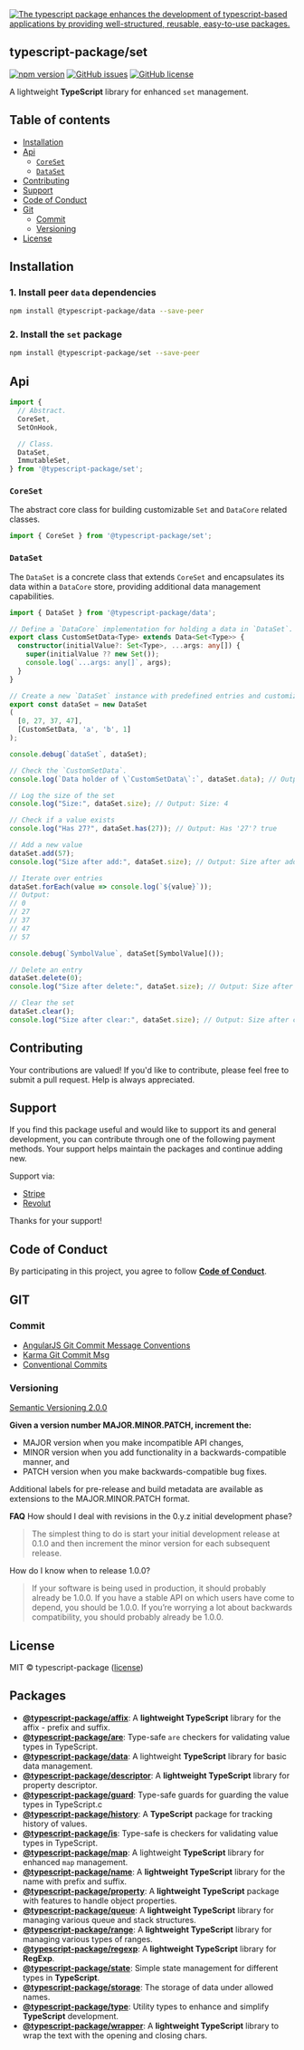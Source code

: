
<a href="https://www.typescriptlang.org/">
  <img
    src="https://avatars.githubusercontent.com/u/189666396?s=150&u=9d55b1eb4ce258974ead76bf07ccf49ef0eb0ea7&v=4"
    title="The typescript package enhances the development of typescript-based applications by providing well-structured, reusable, easy-to-use packages."
  />
</a>

## typescript-package/set

<!-- npm badge -->
[![npm version][typescript-package-npm-badge-svg]][typescript-package-npm-badge]
[![GitHub issues][typescript-package-badge-issues]][typescript-package-issues]
[![GitHub license][typescript-package-badge-license]][typescript-package-license]

A lightweight **TypeScript** library for enhanced `set` management.

## Table of contents

- [Installation](#installation)
- [Api](#api)
  - [`CoreSet`](#coreset)
  - [`DataSet`](#dataset)
- [Contributing](#contributing)
- [Support](#support)
- [Code of Conduct](#code-of-conduct)
- [Git](#git)
  - [Commit](#commit)
  - [Versioning](#versioning)
- [License](#license)

## Installation

### 1. Install peer `data` dependencies

```bash
npm install @typescript-package/data --save-peer
```

### 2. Install the `set` package

```bash
npm install @typescript-package/set --save-peer
```

## Api

```typescript
import {
  // Abstract.
  CoreSet,
  SetOnHook,

  // Class.
  DataSet,
  ImmutableSet,
} from '@typescript-package/set';
```

### `CoreSet`

The abstract core class for building customizable `Set` and `DataCore` related classes.

```typescript
import { CoreSet } from '@typescript-package/set';
```

### `DataSet`

The `DataSet` is a concrete class that extends `CoreSet` and encapsulates its data within a `DataCore` store, providing additional data management capabilities.

```typescript
import { DataSet } from '@typescript-package/data';

// Define a `DataCore` implementation for holding a data in `DataSet`.
export class CustomSetData<Type> extends Data<Set<Type>> {
  constructor(initialValue?: Set<Type>, ...args: any[]) {
    super(initialValue ?? new Set());
    console.log(`...args: any[]`, args);
  }
}

// Create a new `DataSet` instance with predefined entries and customized data holder.
export const dataSet = new DataSet
(
  [0, 27, 37, 47],
  [CustomSetData, 'a', 'b', 1]
);

console.debug(`dataSet`, dataSet);

// Check the `CustomSetData`.
console.log(`Data holder of \`CustomSetData\`:`, dataSet.data); // Output: CustomSetData {#locked: false, #value: Value}

// Log the size of the set
console.log("Size:", dataSet.size); // Output: Size: 4

// Check if a value exists
console.log("Has 27?", dataSet.has(27)); // Output: Has '27'? true

// Add a new value
dataSet.add(57);
console.log("Size after add:", dataSet.size); // Output: Size after add: 5

// Iterate over entries
dataSet.forEach(value => console.log(`${value}`));
// Output:
// 0
// 27
// 37
// 47
// 57

console.debug(`SymbolValue`, dataSet[SymbolValue]());

// Delete an entry
dataSet.delete(0);
console.log("Size after delete:", dataSet.size); // Output: Size after delete: 4

// Clear the set
dataSet.clear();
console.log("Size after clear:", dataSet.size); // Output: Size after clear: 0
```

## Contributing

Your contributions are valued! If you'd like to contribute, please feel free to submit a pull request. Help is always appreciated.

## Support

If you find this package useful and would like to support its and general development, you can contribute through one of the following payment methods. Your support helps maintain the packages and continue adding new.

Support via:

- [Stripe](https://donate.stripe.com/dR614hfDZcJE3wAcMM)
- [Revolut](https://checkout.revolut.com/pay/048b10a3-0e10-42c8-a917-e3e9cb4c8e29)

Thanks for your support!

## Code of Conduct

By participating in this project, you agree to follow **[Code of Conduct](https://www.contributor-covenant.org/version/2/1/code_of_conduct/)**.

## GIT

### Commit

- [AngularJS Git Commit Message Conventions][git-commit-angular]
- [Karma Git Commit Msg][git-commit-karma]
- [Conventional Commits][git-commit-conventional]

### Versioning

[Semantic Versioning 2.0.0][git-semver]

**Given a version number MAJOR.MINOR.PATCH, increment the:**

- MAJOR version when you make incompatible API changes,
- MINOR version when you add functionality in a backwards-compatible manner, and
- PATCH version when you make backwards-compatible bug fixes.

Additional labels for pre-release and build metadata are available as extensions to the MAJOR.MINOR.PATCH format.

**FAQ**
How should I deal with revisions in the 0.y.z initial development phase?

> The simplest thing to do is start your initial development release at 0.1.0 and then increment the minor version for each subsequent release.

How do I know when to release 1.0.0?

> If your software is being used in production, it should probably already be 1.0.0. If you have a stable API on which users have come to depend, you should be 1.0.0. If you’re worrying a lot about backwards compatibility, you should probably already be 1.0.0.

## License

MIT © typescript-package ([license][typescript-package-license])

## Packages

- **[@typescript-package/affix](https://github.com/typescript-package/affix)**: A **lightweight TypeScript** library for the affix - prefix and suffix.
- **[@typescript-package/are](https://github.com/typescript-package/are)**: Type-safe `are` checkers for validating value types in TypeScript.
- **[@typescript-package/data](https://github.com/typescript-package/data)**: A lightweight **TypeScript** library for basic data management.
- **[@typescript-package/descriptor](https://github.com/typescript-package/descriptor)**: A **lightweight TypeScript** library for property descriptor.
- **[@typescript-package/guard](https://github.com/typescript-package/guard)**: Type-safe guards for guarding the value types in TypeScript.c
- **[@typescript-package/history](https://github.com/typescript-package/history)**: A **TypeScript** package for tracking history of values.
- **[@typescript-package/is](https://github.com/typescript-package/is)**: Type-safe is checkers for validating value types in TypeScript.
- **[@typescript-package/map](https://github.com/typescript-package/map)**: A lightweight **TypeScript** library for enhanced `map` management.
- **[@typescript-package/name](https://github.com/typescript-package/name)**: A **lightweight TypeScript** library for the name with prefix and suffix.
- **[@typescript-package/property](https://github.com/typescript-package/property)**: A **lightweight TypeScript** package with features to handle object properties.
- **[@typescript-package/queue](https://github.com/typescript-package/queue)**: A **lightweight TypeScript** library for managing various queue and stack structures.
- **[@typescript-package/range](https://github.com/typescript-package/range)**: A **lightweight TypeScript** library for managing various types of ranges.
- **[@typescript-package/regexp](https://github.com/typescript-package/regexp)**: A **lightweight TypeScript** library for **RegExp**.
- **[@typescript-package/state](https://github.com/typescript-package/state)**: Simple state management for different types in **TypeScript**.
- **[@typescript-package/storage](https://github.com/typescript-package/storage)**: The storage of data under allowed names.
- **[@typescript-package/type](https://github.com/typescript-package/type)**: Utility types to enhance and simplify **TypeScript** development.
- **[@typescript-package/wrapper](https://github.com/typescript-package/wrapper)**: A **lightweight TypeScript** library to wrap the text with the opening and closing chars.

<!-- This package: typescript-package  -->
  <!-- GitHub: badges -->
  [typescript-package-badge-issues]: https://img.shields.io/github/issues/typescript-package/set
  [isscript-package-badge-forks]: https://img.shields.io/github/forks/typescript-package/set
  [typescript-package-badge-stars]: https://img.shields.io/github/stars/typescript-package/set
  [typescript-package-badge-license]: https://img.shields.io/github/license/typescript-package/set
  <!-- GitHub: badges links -->
  [typescript-package-issues]: https://github.com/typescript-package/set/issues
  [typescript-package-forks]: https://github.com/typescript-package/set/network
  [typescript-package-license]: https://github.com/typescript-package/set/blob/master/LICENSE
  [typescript-package-stars]: https://github.com/typescript-package/set/stargazers
<!-- This package -->

<!-- Package: typescript-package -->
  <!-- npm -->
  [typescript-package-npm-badge-svg]: https://badge.fury.io/js/@typescript-package%2Fset.svg
  [typescript-package-npm-badge]: https://badge.fury.io/js/@typescript-package%2Fset

<!-- GIT -->
[git-semver]: http://semver.org/

<!-- GIT: commit -->
[git-commit-angular]: https://gist.github.com/stephenparish/9941e89d80e2bc58a153
[git-commit-karma]: http://karma-runner.github.io/0.10/dev/git-commit-msg.html
[git-commit-conventional]: https://www.conventionalcommits.org/en/v1.0.0/
